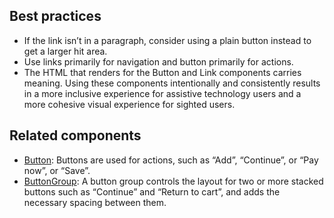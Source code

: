 ## Best practices

- If the link isn’t in a paragraph, consider using a plain button instead to get a larger hit area.
- Use links primarily for navigation and button primarily for actions.
- The HTML that renders for the Button and Link components carries meaning. Using these components intentionally and consistently results in a more inclusive experience for assistive technology users and a more cohesive visual experience for sighted users.

## Related components

- [Button](https://github.com/Shopify/ui-extensions/tree/main/packages/checkout-ui-extensions/src/components/Button): Buttons are used for actions, such as “Add”, “Continue”, or “Pay now”, or “Save”.
- [ButtonGroup](https://github.com/Shopify/ui-extensions/tree/main/packages/checkout-ui-extensions/src/components/ButtonGroup): A button group controls the layout for two or more stacked buttons such as “Continue” and “Return to cart”, and adds the necessary spacing between them.
